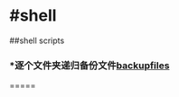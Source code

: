 #shell
=====

##shell  scripts

### *逐个文件夹递归备份文件[backupfiles](https://github.com/segdump/shell/blob/master/backupfiles.sh)
=====
